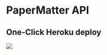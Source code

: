 # PaperMatter API

## One-Click Heroku deploy

<a href="https://www.heroku.com/deploy/?template=https://github.com/fabrizziomoncada/papermatter-api">
<img src="https://assets.strapi.io/uploads/Deploy_button_heroku_b1043fc67d.png" />
</a>
